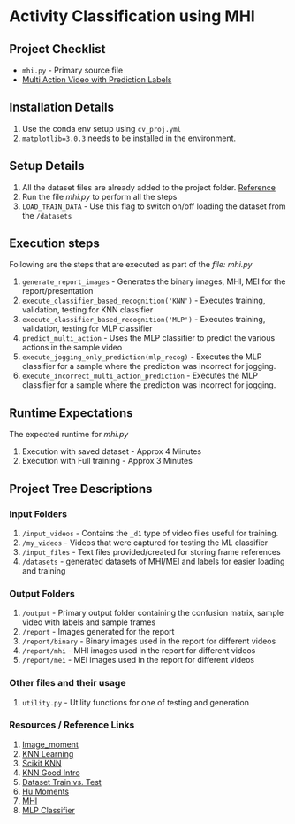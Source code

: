 # Activity Classification using MHI

## Project Checklist 
* `mhi.py` - Primary source file
* [Multi Action Video with Prediction Labels](https://youtu.be/2q4zOnSYKSA)

## Installation Details
1. Use the conda env setup using `cv_proj.yml`
2. `matplotlib=3.0.3` needs to be installed in the environment.

## Setup Details
1. All the dataset files are already added to the project folder. [Reference](http://www.nada.kth.se/cvap/actions/)
2. Run the file *mhi.py* to perform all the steps
3. `LOAD_TRAIN_DATA` - Use this flag to switch on/off loading the dataset from the `/datasets` 

## Execution steps
Following are the steps that are executed as part of the *file: mhi.py*

1. `generate_report_images` - Generates the binary images, MHI, MEI for the report/presentation
2. `execute_classifier_based_recognition('KNN')` - Executes training, validation, testing for KNN classifier
3. `execute_classifier_based_recognition('MLP')` - Executes training, validation, testing for MLP classifier 
4. `predict_multi_action` - Uses the MLP classifier to predict the various actions in the sample video
5. `execute_jogging_only_prediction(mlp_recog)` - Executes the MLP classifier for a sample where the prediction was incorrect for jogging.
6. `execute_incorrect_multi_action_prediction` - Executes the MLP classifier for a sample where the prediction was incorrect for jogging.

## Runtime Expectations
The expected runtime for *mhi.py*
1. Execution with saved dataset - Approx 4 Minutes
2. Execution with Full training - Approx 3 Minutes

## Project Tree Descriptions

### Input Folders
1. `/input_videos` -  Contains the `_d1` type of video files useful for training.
2. `/my_videos` - Videos that were captured for testing the ML classifier
3. `/input_files` - Text files provided/created for storing frame references
4. `/datasets` - generated datasets of MHI/MEI and labels for easier loading and training

### Output Folders
1. `/output` - Primary output folder containing the confusion matrix, sample video with labels and sample frames 
2. `/report` - Images generated for the report
3. `/report/binary` - Binary images used in the report for different videos
4. `/report/mhi` - MHI images used in the report for different videos
5. `/report/mei` - MEI images used in the report for different videos

### Other files and their usage
1. `utility.py` - Utility functions for one of testing and generation

### Resources / Reference Links
1. [Image_moment](https://en.wikipedia.org/wiki/Image_moment)
2. [KNN Learning](https://docs.opencv.org/3.0-beta/doc/py_tutorials/py_ml/py_knn/py_knn_understanding/py_knn_understanding.html)
3. [Scikit KNN](https://scikit-learn.org/stable/modules/generated/sklearn.neighbors.KNeighborsClassifier.html#sklearn.neighbors.KNeighborsClassifier)
4. [KNN Good Intro](https://kevinzakka.github.io/2016/07/13/k-nearest-neighbor/)
5. [Dataset Train vs. Test](https://towardsdatascience.com/train-validation-and-test-sets-72cb40cba9e7)
6. [Hu Moments](https://www.pyimagesearch.com/2014/10/27/opencv-shape-descriptor-hu-moments-example/)
7. [MHI](http://web.cse.ohio-state.edu/~davis.1719/CVL/Research/MHI/mhi.html)
8. [MLP Classifier](https://scikit-learn.org/stable/modules/generated/sklearn.neural_network.MLPClassifier.html#sklearn.neural_network.MLPClassifier)
